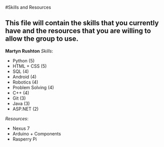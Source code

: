 #Skills and Resources

This file will contain the skills that you currently have and the resources that you are willing to allow the group to use. 
---

__Martyn Rushton__
_Skills_:
- Python (5)
- HTML + CSS (5)
- SQL (4)
- Android (4)
- Robotics (4)
- Problem Solving (4)
- C++ (4)
- Git (3)
- Java (3)
- ASP.NET (2)

_Resources_:
- Nexus 7
- Arduino + Components
- Rasperry Pi
